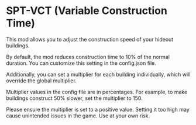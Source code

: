 # SPT-VCT (Variable Construction Time)

This mod allows you to adjust the construction speed of your hideout buildings.

By default, the mod reduces construction time to 10% of the normal duration. You can customize this setting in the config.json file.

Additionally, you can set a multiplier for each building individually, which will override the global multiplier.

Multiplier values in the config file are in percentages. For example, to make buildings construct 50% slower, set the multiplier to 150.

Please ensure the multiplier is set to a positive value. Setting it too high may cause unintended issues in the game. Use at your own risk.
